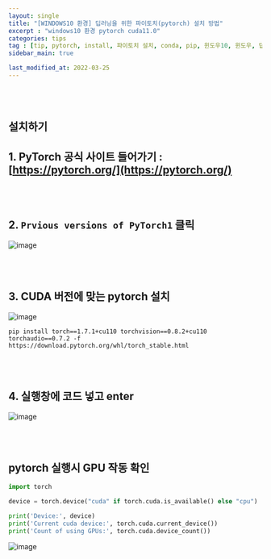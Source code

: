 ```yaml
---
layout: single
title: "[WINDOWS10 환경] 딥러닝을 위한 파이토치(pytorch) 설치 방법"
excerpt : "windows10 환경 pytorch cuda11.0"
categories: tips
tag : [tip, pytorch, install, 파이토치 설치, conda, pip, 윈도우10, 윈도우, 딥러닝]
sidebar_main: true

last_modified_at: 2022-03-25
---
```


<br>
<br>

## 설치하기

## 1. PyTorch 공식 사이트 들어가기 : [https://pytorch.org/](https://pytorch.org/)

<br>
<br>

## 2. `Prvious versions of PyTorch1` 클릭

![image](https://user-images.githubusercontent.com/78655692/141055817-ee4c44d4-2f04-4089-8334-83a1df1ed648.png)

<br>
<br>

## 3. CUDA 버전에 맞는 pytorch 설치

![image](https://user-images.githubusercontent.com/78655692/160165414-a2ee8389-fce6-48e4-a644-8b26fae23e70.png)

`pip install torch==1.7.1+cu110 torchvision==0.8.2+cu110 torchaudio==0.7.2 -f https://download.pytorch.org/whl/torch_stable.html`

<br>
<br>

## 4. 실행창에 코드 넣고 enter

![image](https://user-images.githubusercontent.com/78655692/141056063-5b2a8dd3-7630-486e-af56-85f8cc1e0e58.png)

<br>
<br>

## pytorch 실행시 GPU 작동 확인

```python
import torch

device = torch.device("cuda" if torch.cuda.is_available() else "cpu")

print('Device:', device)
print('Current cuda device:', torch.cuda.current_device())
print('Count of using GPUs:', torch.cuda.device_count())
```

![image](https://user-images.githubusercontent.com/78655692/141098114-072338e8-470c-4cbe-8427-7d8a8fff090c.png)